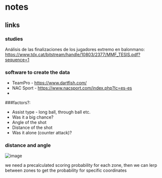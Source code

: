 # notes
## links
### studies
Análisis de las finalizaciones de los jugadores extremo en balonmano: https://www.tdx.cat/bitstream/handle/10803/2377/MMF_TESIS.pdf?sequence=1

### software to create the data
- TeamPro - https://www.dartfish.com/
- NAC Sport - https://www.nacsport.com/index.php?lc=es-es
- 

###factors?:
- Assist type - long ball, through ball etc.
- Was it a big chance?
- Angle of the shot
- Distance of the shot
- Was it alone (counter attack)?

### distance and angle
![image](https://user-images.githubusercontent.com/15111802/231739838-f7283f8f-0159-46be-ae13-b78b26e292e0.png)

we need a precalculated scoring probability for each zone, then we can lerp between zones to get the probability for specific coordinates